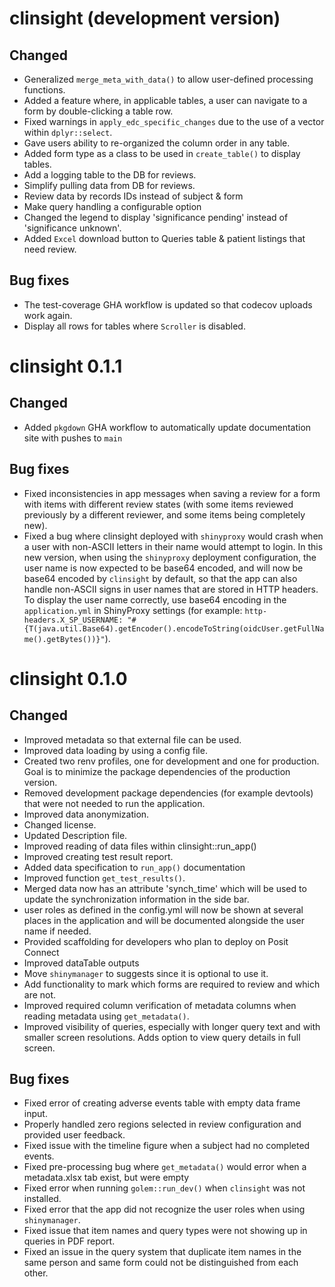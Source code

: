 # clinsight (development version)

## Changed 

- Generalized `merge_meta_with_data()` to allow user-defined processing functions.
- Added a feature where, in applicable tables, a user can navigate to a form by double-clicking a table row.
- Fixed warnings in `apply_edc_specific_changes` due to the use of a vector within `dplyr::select`.
- Gave users ability to re-organized the column order in any table.
- Added form type as a class to be used in `create_table()` to display tables.
- Add a logging table to the DB for reviews.
- Simplify pulling data from DB for reviews.
- Review data by records IDs instead of subject & form
- Make query handling a configurable option
- Changed the legend to display 'significance pending' instead of 'significance unknown'.
- Added `Excel` download button to Queries table & patient listings that need review.

## Bug fixes

- The test-coverage GHA workflow is updated so that codecov uploads work again.
- Display all rows for tables where `Scroller` is disabled.

# clinsight 0.1.1

## Changed 

- Added `pkgdown` GHA workflow to automatically update documentation site with pushes to `main`

## Bug fixes

- Fixed inconsistencies in app messages when saving a review for a form with items with different review states (with some items reviewed previously by a different reviewer, and some items being completely new).
- Fixed a bug where clinsight deployed with `shinyproxy` would crash when a user with non-ASCII letters in their name would attempt to login. In this new version, when using the `shinyproxy` deployment configuration, the user name is now expected to be base64 encoded, and will now be base64 encoded by `clinsight` by default, so that the app can also handle non-ASCII signs in user names that are stored in HTTP headers. To display the user name correctly, use base64 encoding in the `application.yml` in ShinyProxy settings (for example: `http-headers.X_SP_USERNAME: "#{T(java.util.Base64).getEncoder().encodeToString(oidcUser.getFullName().getBytes())}"`).

# clinsight 0.1.0

## Changed

- Improved metadata so that external file can be used. 
- Improved data loading by using a config file.
- Created two renv profiles, one for development and one for production. Goal is 
to minimize the package dependencies of the production version.
- Removed development package dependencies (for example devtools) that were not needed to run the application.  
- Improved data anonymization.
- Changed license.
- Updated Description file.
- Improved reading of data files within clinsight::run_app()
- Improved creating test result report.
- Added data specification to `run_app()` documentation
- Improved function `get_test_results()`.
- Merged data now has an attribute 'synch_time' which will be used to update the synchronization information in the side bar.
- user roles as defined in the config.yml will now be shown at several places in the application and will be documented alongside the user name if needed. 
- Provided scaffolding for developers who plan to deploy on Posit Connect
- Improved dataTable outputs
- Move `shinymanager` to suggests since it is optional to use it.
- Add functionality to mark which forms are required to review and which are not.
- Improved required column verification of metadata columns when reading metadata using `get_metadata()`.
- Improved visibility of queries, especially with longer query text and with smaller screen resolutions. Adds option to view query details in full screen.

## Bug fixes

- Fixed error of creating adverse events table with empty data frame input. 
- Properly handled zero regions selected in review configuration and provided user feedback.
- Fixed issue with the timeline figure when a subject had no completed events.
- Fixed pre-processing bug where `get_metadata()` would error when a metadata.xlsx tab exist, but were empty
- Fixed error when running `golem::run_dev()` when `clinsight` was not installed.
- Fixed error that the app did not recognize the user roles when using `shinymanager`. 
- Fixed issue that item names and query types were not showing up in queries in PDF report.
- Fixed an issue in the query system that duplicate item names in the same person and same form could not be distinguished from each other. 
